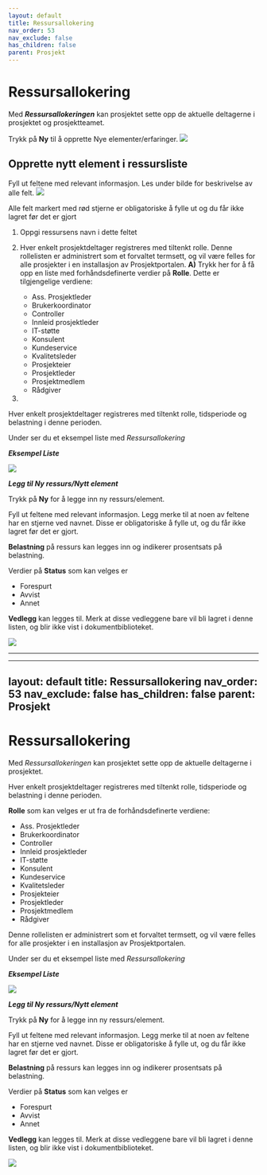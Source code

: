 ```yaml
---
layout: default
title: Ressursallokering
nav_order: 53
nav_exclude: false
has_children: false
parent: Prosjekt
---
```


# Ressursallokering

Med ***Ressursallokeringen*** kan prosjektet sette opp de aktuelle deltagerne i prosjektet og prosjektteamet.

Trykk på **Ny** til å opprette Nye elementer/erfaringer. 
![](./media/Ressursallokering.png)

## Opprette nytt element i ressursliste
Fyll ut feltene med relevant informasjon. Les under bilde for beskrivelse av alle felt.
![](./media/RessursallokeringNy1.png)

Alle felt markert med rød stjerne er obligatoriske å fylle ut og du får ikke lagret før det er gjort

1. Oppgi ressursens navn i dette feltet
2. Hver enkelt prosjektdeltager registreres med tiltenkt rolle. Denne rollelisten er administrert som et forvaltet termsett, og vil være felles for alle prosjekter i en installasjon av Prosjektportalen.
  **A)** Trykk her for å få opp en liste med forhåndsdefinerte verdier på **Rolle**. Dette er tilgjengelige verdiene:
   
    - Ass. Prosjektleder
    - Brukerkoordinator
    - Controller
    - Innleid prosjektleder
    - IT-støtte
    - Konsulent
    - Kundeservice
    - Kvalitetsleder
    - Prosjekteier
    - Prosjektleder
    - Prosjektmedlem
    - Rådgiver
   
3. 
Hver enkelt prosjektdeltager registreres med tiltenkt rolle, tidsperiode og belastning i denne perioden.



Under ser du et eksempel liste med *Ressursallokering*

***Eksempel Liste***

![](./media/ressursallokeringsliste.png)

***Legg til Ny ressurs/Nytt element***

Trykk på **Ny** for å legge inn ny ressurs/element.

Fyll ut feltene med relevant informasjon. Legg merke til at noen av feltene har en stjerne ved navnet. Disse er obligatoriske å fylle ut, og du får ikke lagret før det er gjort.

**Belastning** på ressurs kan legges inn og indikerer prosentsats på belastning.

Verdier på **Status** som kan velges er
  - Forespurt
  - Avvist
  - Annet 

**Vedlegg** kan legges til. Merk at disse vedleggene bare vil bli lagret i denne listen, og blir ikke vist i dokumentbiblioteket.

![](./media/ressursallokeringny.png)













--------------------------



---
layout: default
title: Ressursallokering
nav_order: 53
nav_exclude: false
has_children: false
parent: Prosjekt
---

# Ressursallokering

Med *Ressursallokeringen* kan prosjektet sette opp de aktuelle
deltagerne i prosjektet.


Hver enkelt prosjektdeltager registreres med tiltenkt rolle, tidsperiode og belastning i denne perioden.

**Rolle** som kan velges er ut fra de forhåndsdefinerte verdiene:

  - Ass. Prosjektleder
  - Brukerkoordinator
  - Controller
  - Innleid prosjektleder
  - IT-støtte
  - Konsulent
  - Kundeservice
  - Kvalitetsleder
  - Prosjekteier
  - Prosjektleder
  - Prosjektmedlem
  - Rådgiver
 

Denne rollelisten er administrert som et forvaltet termsett, og vil være felles for alle prosjekter i en installasjon av Prosjektportalen.

Under ser du et eksempel liste med *Ressursallokering*

***Eksempel Liste***

![](./media/ressursallokeringsliste.png)

***Legg til Ny ressurs/Nytt element***

Trykk på **Ny** for å legge inn ny ressurs/element.

Fyll ut feltene med relevant informasjon. Legg merke til at noen av feltene har en stjerne ved navnet. Disse er obligatoriske å fylle ut, og du får ikke lagret før det er gjort.

**Belastning** på ressurs kan legges inn og indikerer prosentsats på belastning.

Verdier på **Status** som kan velges er
  - Forespurt
  - Avvist
  - Annet 

**Vedlegg** kan legges til. Merk at disse vedleggene bare vil bli lagret i denne listen, og blir ikke vist i dokumentbiblioteket.

![](./media/ressursallokeringny.png)

